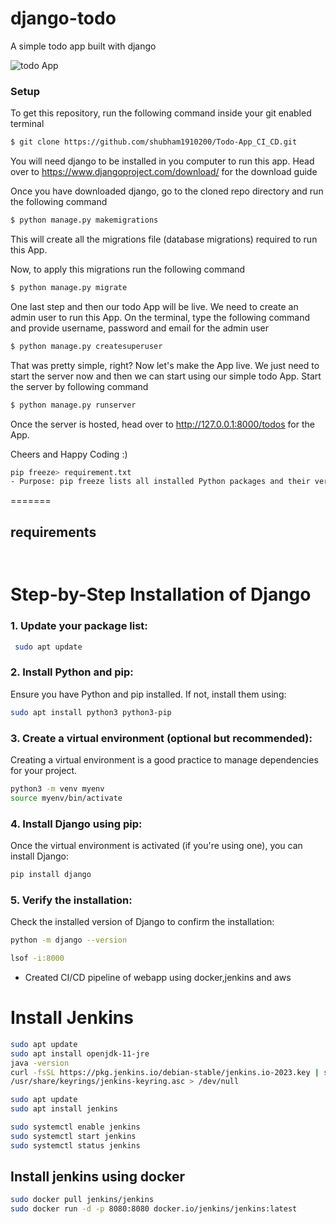 # django-todo
A simple todo app built with django

![todo App](https://raw.githubusercontent.com/shreys7/django-todo/develop/staticfiles/todoApp.png)
### Setup
To get this repository, run the following command inside your git enabled terminal
```bash
$ git clone https://github.com/shubham1910200/Todo-App_CI_CD.git
```
You will need django to be installed in you computer to run this app. Head over to https://www.djangoproject.com/download/ for the download guide

Once you have downloaded django, go to the cloned repo directory and run the following command

```bash
$ python manage.py makemigrations
```

This will create all the migrations file (database migrations) required to run this App.

Now, to apply this migrations run the following command
```bash
$ python manage.py migrate
```

One last step and then our todo App will be live. We need to create an admin user to run this App. On the terminal, type the following command and provide username, password and email for the admin user
```bash
$ python manage.py createsuperuser
```

That was pretty simple, right? Now let's make the App live. We just need to start the server now and then we can start using our simple todo App. Start the server by following command

```bash
$ python manage.py runserver
```

Once the server is hosted, head over to http://127.0.0.1:8000/todos for the App.

Cheers and Happy Coding :)

```bash
pip freeze> requirement.txt
- Purpose: pip freeze lists all installed Python packages and their versions. It's particularly useful when you want to document or replicate the exact environment where your Python project runs.

```
=======

## requirements

```nohup python3 manage.py runserver 0.0.0.0:8000 &


```
# Step-by-Step Installation of Django

### 1. Update your package list:
```bash
 sudo apt update
```
### 2. Install Python and pip:
Ensure you have Python and pip installed. If not, install them using:
```bash
sudo apt install python3 python3-pip

```
### 3. Create a virtual environment (optional but recommended):
Creating a virtual environment is a good practice to manage dependencies for your project.
```bash
python3 -m venv myenv
source myenv/bin/activate


```
### 4. Install Django using pip:
Once the virtual environment is activated (if you're using one), you can install Django:
```bash
pip install django

```
### 5. Verify the installation:
Check the installed version of Django to confirm the installation:
```bash
python -m django --version

```
```bash
lsof -i:8000
```

- Created CI/CD pipeline of webapp using docker,jenkins and aws




# Install Jenkins
```bash
sudo apt update
sudo apt install openjdk-11-jre
java -version
curl -fsSL https://pkg.jenkins.io/debian-stable/jenkins.io-2023.key | sudo tee \
/usr/share/keyrings/jenkins-keyring.asc > /dev/null

sudo apt update
sudo apt install jenkins

sudo systemctl enable jenkins
sudo systemctl start jenkins
sudo systemctl status jenkins
```
## Install jenkins using docker
```bash
sudo docker pull jenkins/jenkins
sudo docker run -d -p 8080:8080 docker.io/jenkins/jenkins:latest
```




